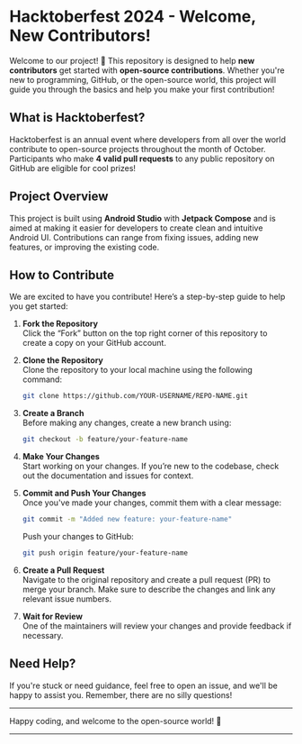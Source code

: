 # Hacktoberfest 2024 - Welcome, New Contributors!

Welcome to our project! 🎉 This repository is designed to help **new contributors** get started with **open-source contributions**. Whether you're new to programming, GitHub, or the open-source world, this project will guide you through the basics and help you make your first contribution!

## What is Hacktoberfest?

Hacktoberfest is an annual event where developers from all over the world contribute to open-source projects throughout the month of October. Participants who make **4 valid pull requests** to any public repository on GitHub are eligible for cool prizes!

## Project Overview

This project is built using **Android Studio** with **Jetpack Compose** and is aimed at making it easier for developers to create clean and intuitive Android UI. Contributions can range from fixing issues, adding new features, or improving the existing code.

## How to Contribute

We are excited to have you contribute! Here’s a step-by-step guide to help you get started:

1. **Fork the Repository**  
   Click the “Fork” button on the top right corner of this repository to create a copy on your GitHub account.

2. **Clone the Repository**  
   Clone the repository to your local machine using the following command:
   ```bash
   git clone https://github.com/YOUR-USERNAME/REPO-NAME.git
   ```

3. **Create a Branch**  
   Before making any changes, create a new branch using:
   ```bash
   git checkout -b feature/your-feature-name
   ```

4. **Make Your Changes**  
   Start working on your changes. If you’re new to the codebase, check out the documentation and issues for context.

5. **Commit and Push Your Changes**  
   Once you've made your changes, commit them with a clear message:
   ```bash
   git commit -m "Added new feature: your-feature-name"
   ```
   Push your changes to GitHub:
   ```bash
   git push origin feature/your-feature-name
   ```

6. **Create a Pull Request**  
   Navigate to the original repository and create a pull request (PR) to merge your branch. Make sure to describe the changes and link any relevant issue numbers.

7. **Wait for Review**  
   One of the maintainers will review your changes and provide feedback if necessary.

## Need Help?

If you're stuck or need guidance, feel free to open an issue, and we'll be happy to assist you. Remember, there are no silly questions!

---

Happy coding, and welcome to the open-source world! 🌱

---
